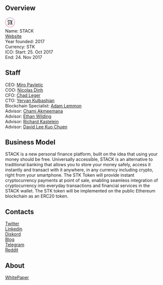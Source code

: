## Overview
![logo](../projects/logo/stack.png)  
Name: STACK  
[Website](https://stktoken.com/)  
Year founded: 2017  
Currency: STK   
ICO: Start: 25. Oct 2017  
End: 24. Nov 2017
## Staff
CEO: [Miro Pavletic](../people/miro_pavletic.md)  
COO: [Nicolas Dinh](../people/nicolas_dinh.md)  
CFO: [Chad Leger](../people/chad_leger.md)  
CTO: [Yervan Kulbashian](../people/yervan_kulbashian.md)  
Blockchain Specialist: [Adam Lemmon](../people/adam_lemmon.md)  
Advisor: [Chami Akmeemana](../people/chami_akmeemana.md)  
Advisor: [Ethan Wilding](../people/ethan_wilding.md)  
Advisor: [Richard Kastelein](../people/richard_kastelein.md)  
Advisor: [David Lee Kuo Chuen](../people/david_lee_kuo_chuen.md)
## Business Model
STACK is a new personal finance platform, built on the idea that using your money should be free. Universally accessible, STACK is an alternative to traditional banking that allows you to store your money safely, access it instantly and transact with it anywhere, in any currency including crypto, right from your smartphone. The STK Token will provide instant cryptocurrency payments at point of sale, enabling seamless integration of cryptocurrency into everyday transactions and financial services in the STACK wallet. The STK token will be implemented on the public Ethereum blockchain as an ERC20 token.
## Contacts  
[Twitter](https://twitter.com/stktoken)  
[Linkedin](https://www.linkedin.com/company/15201907/)    
[Diskord](https://discordapp.com/invite/38EXN5D)    
[Blog](https://medium.com/@STKtoken)  
[Telegram](https://t.me/stktoken)  
[Reddit](https://www.reddit.com/r/STKToken/)
## About  
[WhitePaper](https://stktoken.com/STK_whitepaper_en.pdf)
